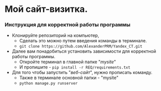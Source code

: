 # Мой сайт-визитка.


###  Инструкция для корректной работы программы

- Клонируйте репозиторий на компьютер,
  - Сделать это можно путем введения команды в терминале.
  - ```git clone https://github.com/AlexanderPRM/Yandex_CT.git``` 
- Далее вам понадобиться установить зависимости для корректной работы программы.
  - Откройте терминал в главной папке "_mysite_"<br>
  -  И пропишите - ```pip install -r REQ/requirements.txt```<br>
- Для того чтобы запустить "_веб-сайт_", нужно прописать команду.
  - Также в терминале основной папки - "mysite"
  - ```python manage.py runserver```
  

